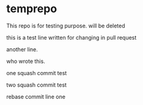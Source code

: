# temprepo
This repo is for testing purpose. will be deleted 

this is a test line written for changing in pull request

another line.

who wrote this.

one squash commit test

two squash commit test

rebase commit line one